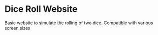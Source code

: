 # Dice Roll Website
Basic website to simulate the rolling of two dice. Compatible with various screen sizes
